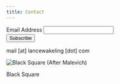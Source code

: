```yaml
---
title: Contact
---
```


<div id="mc_embed_signup">
<form action="//privatecirculation.us6.list-manage.com/subscribe/post?u=cee37085a779b645cd9f37af6&amp;id=d39be1df78" method="post" id="mc-embedded-subscribe-form" name="mc-embedded-subscribe-form" class="validate" target="_blank" novalidate>
    <div id="mc_embed_signup_scroll">
<div class="mc-field-group">
    <label for="mce-EMAIL">Email Address</label>
    <input type="email" value="" name="EMAIL" class="required email" id="mce-EMAIL">
</div>
<div id="mce-responses" class="clear">
    <div class="response" id="mce-error-response" style="display:none"></div>
    <div class="response" id="mce-success-response" style="display:none"></div>
</div>    <!-- real people should not fill this in and expect good things - do not remove this or risk form bot signups-->
<div style="position: absolute; left: -5000px;"><input type="text" name="b_cee37085a779b645cd9f37af6_d39be1df78" tabindex="-1" value=""></div>
<div class="clear"><input type="submit" value="Subscribe" name="subscribe" id="mc-embedded-subscribe" class="button"></div>
</div>
</form>
</div>
<script type='text/javascript' src='//s3.amazonaws.com/downloads.mailchimp.com/js/mc-validate.js'></script><script type='text/javascript'>(function($) {window.fnames = new Array(); window.ftypes = new Array();fnames[0]='EMAIL';ftypes[0]='email';fnames[1]='FNAME';ftypes[1]='text';fnames[2]='LNAME';ftypes[2]='text';fnames[3]='MMERGE3';ftypes[3]='url';}(jQuery));var $mcj = jQuery.noConflict(true);</script>

mail [at] lancewakeling [dot] com

![Black Square (After Malevich)]({{assets}}/images/eflux-convo/black-square.jpg)

Black Square
